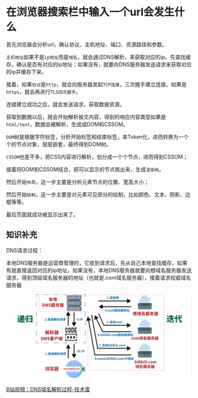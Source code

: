 # 在浏览器搜索栏中输入一个url会发生什么

首先浏览器会分析url，确认协议、主机地址、端口、资源路径和参数。

`主机地址`如果不是`ip地址`而是`域名`，就会通过DNS解析，来获取对应的ip。先查找缓存，确认是否有对应的ip地址；如果没有，就要向DNS服务器发送请求来获取对应的ip并缓存下来。

接着，如果`协议`是`http`，就会向服务器发起`TCP连接`，三次握手建立连接。如果是`https`，就会再进行`TLS四次握手`。

连接建立成功之后，就会发送请求，获取数据资源。

获取到数据以后，就会开始解析报文内容，得到的响应内容类型如果是`html/text`，数据会被解析，生成成DOM和CSSOM。

`DOM`树是根据字符标签，分析开始标签和结束标签，来Token化，进而转换为一个个的节点对象，层层嵌套，最终得到DOM树。

`CSSOM`也差不多，把CSS内容进行解析，划分成一个个节点，进而得到CSSOM；

接着将DOM和CSSOM结合，把可以显示的节点挑出来，生成`渲染树`。

然后开始`布局`，这一步主要是分析元素节点的位置、宽高大小；

然后开始`绘制`，这一步主要是对元素可见部分的绘制，比如颜色、文本、阴影、边框等等。

最后页面就成功被显示出来了。







## 知识补充

DNS请求过程：

​	本地DNS服务器是运营商管理的，它收到请求后，先从自己本地查找缓存，如果有就直接返回对应的ip地址，如果没有，本地DNS服务器就要向根域名服务器发送请求，得到顶级域名服务器的地址（也就是.com域名服务器），接着请求权威域名服务器



![image-20241101165905771](./markdown_assets/image-20241101165905771.png)



[B站视频：DNS域名解析过程-技术蛋](https://www.bilibili.com/video/BV1uL4y1B7aE/?spm_id_from=333.337.search-card.all.click&vd_source=6eb095cb0562513bfc69ebc6ae07e057)
